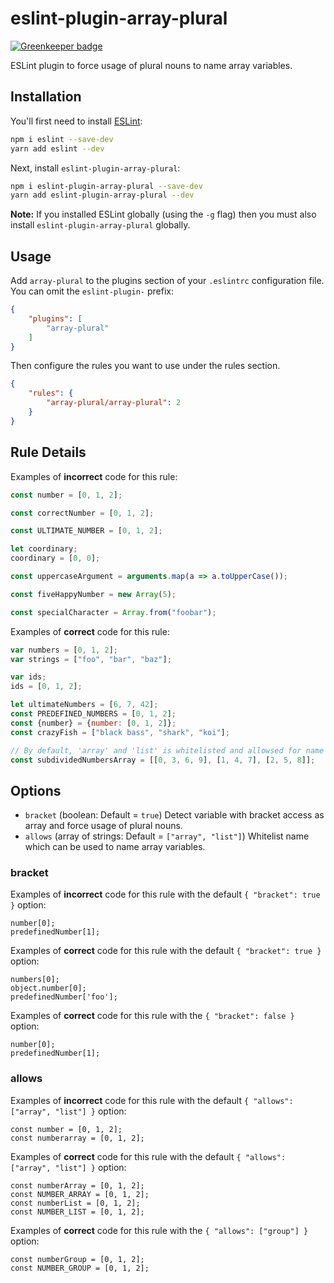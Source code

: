# eslint-plugin-array-plural

[![Greenkeeper badge](https://badges.greenkeeper.io/hakatashi/eslint-plugin-array-plural.svg)](https://greenkeeper.io/)

ESLint plugin to force usage of plural nouns to name array variables.

## Installation

You'll first need to install [ESLint](http://eslint.org):

```sh
npm i eslint --save-dev
yarn add eslint --dev
```

Next, install `eslint-plugin-array-plural`:

```sh
npm i eslint-plugin-array-plural --save-dev
yarn add eslint-plugin-array-plural --dev
```

**Note:** If you installed ESLint globally (using the `-g` flag) then you must also install `eslint-plugin-array-plural` globally.

## Usage

Add `array-plural` to the plugins section of your `.eslintrc` configuration file. You can omit the `eslint-plugin-` prefix:

```json
{
    "plugins": [
        "array-plural"
    ]
}
```


Then configure the rules you want to use under the rules section.

```json
{
    "rules": {
        "array-plural/array-plural": 2
    }
}
```

## Rule Details

Examples of **incorrect** code for this rule:

```js
const number = [0, 1, 2];

const correctNumber = [0, 1, 2];

const ULTIMATE_NUMBER = [0, 1, 2];

let coordinary;
coordinary = [0, 0];

const uppercaseArgument = arguments.map(a => a.toUpperCase());

const fiveHappyNumber = new Array(5);

const specialCharacter = Array.from("foobar");
```

Examples of **correct** code for this rule:

```js
var numbers = [0, 1, 2];
var strings = ["foo", "bar", "baz"];

var ids;
ids = [0, 1, 2];

let ultimateNumbers = [6, 7, 42];
const PREDEFINED_NUMBERS = [0, 1, 2];
const {number} = {number: [0, 1, 2]};
const crazyFish = ["black bass", "shark", "koi"];

// By default, 'array' and 'list' is whitelisted and allowsed for name of the arrays.
const subdividedNumbersArray = [[0, 3, 6, 9], [1, 4, 7], [2, 5, 8]];
```

## Options

* `bracket` (boolean: Default = `true`) Detect variable with bracket access as array and force usage of plural nouns.
* `allows` (array of strings: Default = `["array", "list"]`) Whitelist name which can be used to name array variables.

### bracket

Examples of **incorrect** code for this rule with the default `{ "bracket": true }` option:

```
number[0];
predefinedNumber[1];
```

Examples of **correct** code for this rule with the default `{ "bracket": true }` option:

```
numbers[0];
object.number[0];
predefinedNumber['foo'];
```

Examples of **correct** code for this rule with the `{ "bracket": false }` option:

```
number[0];
predefinedNumber[1];
```

### allows

Examples of **incorrect** code for this rule with the default `{ "allows": ["array", "list"] }` option:

```
const number = [0, 1, 2];
const numberarray = [0, 1, 2];
```

Examples of **correct** code for this rule with the default `{ "allows": ["array", "list"] }` option:

```
const numberArray = [0, 1, 2];
const NUMBER_ARRAY = [0, 1, 2];
const numberList = [0, 1, 2];
const NUMBER_LIST = [0, 1, 2];
```

Examples of **correct** code for this rule with the `{ "allows": ["group"] }` option:

```
const numberGroup = [0, 1, 2];
const NUMBER_GROUP = [0, 1, 2];
```
